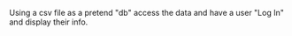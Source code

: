 Using a csv file as a pretend "db" access the data and have a user "Log In"
and display their info.
